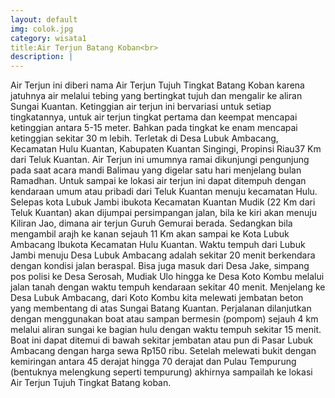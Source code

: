 ```yaml
---
layout: default
img: colok.jpg
category: wisata1
title:Air Terjun Batang Koban<br>
description: |
---
```

Air Terjun ini diberi nama Air Terjun Tujuh Tingkat Batang Koban karena jatuhnya air melalui tebing yang bertingkat tujuh dan mengalir ke aliran Sungai Kuantan. Ketinggian air terjun ini bervariasi untuk setiap tingkatannya, untuk air terjun tingkat pertama dan keempat mencapai ketinggian antara 5-15 meter.  Bahkan pada tingkat ke enam mencapai ketinggian sekitar 30 m lebih. Terletak di Desa Lubuk Ambacang, Kecamatan Hulu Kuantan, Kabupaten Kuantan Singingi, Propinsi Riau37 Km dari Teluk Kuantan.
Air Terjun ini umumnya ramai dikunjungi pengunjung pada saat acara mandi Balimau yang digelar satu hari menjelang bulan Ramadhan.
Untuk sampai ke lokasi air terjun ini dapat ditempuh dengan kendaraan umum atau pribadi dari Teluk Kuantan menuju kecamatan Hulu. Selepas kota  Lubuk Jambi ibukota Kecamatan Kuantan Mudik (22 Km dari Teluk Kuantan) akan dijumpai persimpangan jalan, bila ke kiri akan menuju Kiliran Jao, dimana air terjun Guruh Gemurai berada.  Sedangkan bila mengambil arajh ke kanan sejauh 11 Km akan sampai ke Kota Lubuk Ambacang Ibukota Kecamatan Hulu Kuantan.  Waktu tempuh dari Lubuk Jambi menuju Desa Lubuk Ambacang adalah sekitar 20 menit berkendara  dengan kondisi jalan beraspal.
Bisa juga masuk dari Desa Jake, simpang pos polisi ke Desa Serosah, Mudiak Ulo hingga ke Desa Koto Kombu melalui jalan tanah dengan waktu tempuh kendaraan sekitar 40 menit. Menjelang ke Desa Lubuk Ambacang, dari Koto Kombu kita melewati jembatan beton yang membentang di atas Sungai Batang Kuantan.
Perjalanan dilanjutkan dengan menggunakan boat atau sampan bermesin (pompom) sejauh 4 km  melalui aliran sungai ke bagian hulu dengan waktu tempuh sekitar 15 menit.  Boat ini dapat ditemui  di bawah sekitar jembatan atau pun di Pasar Lubuk Ambacang dengan harga sewa Rp150 ribu.  Setelah melewati bukit dengan kemiringan antara 45 derajat hingga 70 derajat dan Pulau Tempurung (bentuknya melengkung seperti tempurung) akhirnya sampailah ke lokasi Air Terjun Tujuh Tingkat Batang koban.
